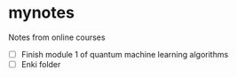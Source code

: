 # mynotes
Notes from online courses
- [ ] Finish module 1 of quantum machine learning algorithms
- [ ] Enki folder
